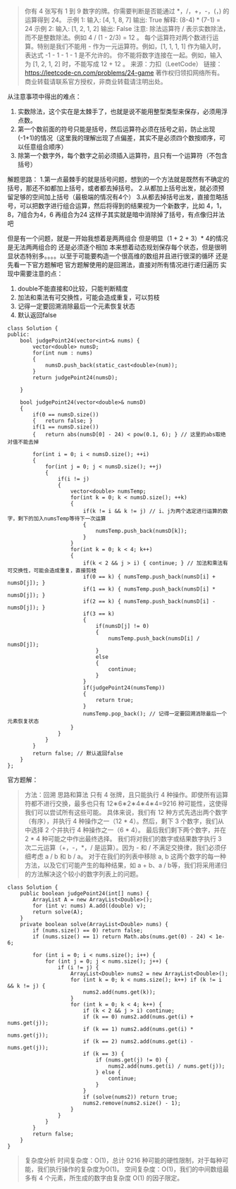> 你有 4 张写有 1 到 9 数字的牌。你需要判断是否能通过 *，/，+，-，(，) 的运算得到 24。
示例 1:
输入: [4, 1, 8, 7]
输出: True
解释: (8-4) * (7-1) = 24
示例 2:
输入: [1, 2, 1, 2]
输出: False
注意:
除法运算符 / 表示实数除法，而不是整数除法。例如 4 / (1 - 2/3) = 12 。
每个运算符对两个数进行运算。特别是我们不能用 - 作为一元运算符。例如，[1, 1, 1, 1] 作为输入时，表达式 -1 - 1 - 1 - 1 是不允许的。
你不能将数字连接在一起。例如，输入为 [1, 2, 1, 2] 时，不能写成 12 + 12 。
来源：力扣（LeetCode）
链接：https://leetcode-cn.com/problems/24-game
著作权归领扣网络所有。商业转载请联系官方授权，非商业转载请注明出处。

从注意事项中得出的难点：
1. 实数除法，这个实在是太棘手了，也就是说不能用整型类型来保存，必须用浮点数。
2. 第一个数前面的符号只能是括号，然后运算符必须在括号之前，防止出现(-1+1)的情况（这里我的理解出现了点偏差，其实不是必须四个数按顺序，可以任意组合顺序）
3. 除第一个数字外，每个数字之前必须插入运算符，且只有一个运算符（不包含括号）


解题思路：
1.第一点最棘手的就是括号问题，想到的一个方法就是既然有不确定的括号，那还不如都加上括号，或者都去掉括号。
2.从都加上括号出发，就必须预留足够的空间加上括号（最极端的情况有4个）
3.从都去掉括号出发，直接忽略括号，可以把数字进行组合运算，然后将得到的结果视为一个新数字，比如 4，1，8，7组合为4，6 再组合为24
这样子其实就是暗中消除掉了括号，有点像归并法吧

但是有一个问题，就是一开始我想着是两两组合
但是明显（1 + 2 + 3）* 4的情况是无法两两组合的
还是必须逐个相加
本来想着动态规划保存每个状态，但是很明显状态特别多。。。。以至于可能要构造一个很高维的数组并且进行很深的循环
还是先看一下官方题解吧
官方题解使用的是回溯法，直接对所有情况进行递归遍历
实现中需要注意的点：
1. double不能直接和0比较，只能判断精度
2. 加法和乘法有可交换性，可能会造成重复，可以剪枝
3. 记得一定要回溯消除最后一个元素恢复状态
4. 默认返回false
```
class Solution {
public:
    bool judgePoint24(vector<int>& nums) {
        vector<double> numsD;
        for(int num : nums)
        {
            numsD.push_back(static_cast<double>(num));
        }
        return judgePoint24(numsD);
        
    }
    
    bool judgePoint24(vector<double>& numsD)
    {
        if(0 == numsD.size())
        {   return false; }
        if(1 == numsD.size())
        {   return abs(numsD[0] - 24) < pow(0.1, 6); } // 这里的abs取绝对值不能去掉
        
        for(int i = 0; i < numsD.size(); ++i)
        {
            for(int j = 0; j < numsD.size(); ++j)
            {
                if(i != j)
                {
                    vector<double> numsTemp;
                    for(int k = 0; k < numsD.size(); ++k)
                    {
                        if(k != i && k != j) // i、j为两个选定进行运算的数字，剩下的加入numsTemp等待下一次运算
                        {
                            numsTemp.push_back(numsD[k]);
                        }
                    }
                    for(int k = 0; k < 4; k++)
                    {
                        if(k < 2 && j > i) { continue; } // 加法和乘法有可交换性，可能会造成重复，直接剪枝
                        if(0 == k) { numsTemp.push_back(numsD[i] + numsD[j]); }
                        if(1 == k) { numsTemp.push_back(numsD[i] * numsD[j]); }
                        if(2 == k) { numsTemp.push_back(numsD[i] - numsD[j]); }
                        if(3 == k)
                        {
                            if(numsD[j] != 0)
                            {
                                numsTemp.push_back(numsD[i] / numsD[j]);
                            }
                            else
                            {
                                continue;
                            }
                        }
                        if(judgePoint24(numsTemp))
                        {
                            return true;
                        }
                        numsTemp.pop_back(); // 记得一定要回溯消除最后一个元素恢复状态
                    }
                }
            }
        }
        return false; // 默认返回false
    }
};
```
官方题解：
> 方法：回溯
思路和算法
只有 4 张牌，且只能执行 4 种操作。即使所有运算符都不进行交换，最多也只有 12∗6∗2∗4∗4∗4=9216 种可能性，这使得我们可以尝试所有这些可能。
具体来说，我们有 12 种方式先选出两个数字（有序），并执行 4 种操作之一（12 * 4）。然后，剩下 3 个数字，我们从中选择 2 个并执行 4 种操作之一（6 * 4）。
最后我们剩下两个数字，并在 2 * 4 种可能之中作出最终选择。
我们将对我们的数字或结果数字执行 3 次二元运算（+，-，*，/ 是运算）。因为 - 和 / 不满足交换律，我们必须仔细考虑 a / b 和 b / a。
对于在我们的列表中移除 a, b 这两个数字的每一种方法，以及它们可能产生的每种结果，如 a + b、a / b等，我们将采用递归的方法解决这个较小的数字列表上的问题。
```
class Solution {
    public boolean judgePoint24(int[] nums) {
        ArrayList A = new ArrayList<Double>();
        for (int v: nums) A.add((double) v);
        return solve(A);
    }
    private boolean solve(ArrayList<Double> nums) {
        if (nums.size() == 0) return false;
        if (nums.size() == 1) return Math.abs(nums.get(0) - 24) < 1e-6;

        for (int i = 0; i < nums.size(); i++) {
            for (int j = 0; j < nums.size(); j++) {
                if (i != j) {
                    ArrayList<Double> nums2 = new ArrayList<Double>();
                    for (int k = 0; k < nums.size(); k++) if (k != i && k != j) {
                        nums2.add(nums.get(k));
                    }
                    for (int k = 0; k < 4; k++) {
                        if (k < 2 && j > i) continue;
                        if (k == 0) nums2.add(nums.get(i) + nums.get(j));
                        if (k == 1) nums2.add(nums.get(i) * nums.get(j));
                        if (k == 2) nums2.add(nums.get(i) - nums.get(j));
                        if (k == 3) {
                            if (nums.get(j) != 0) {
                                nums2.add(nums.get(i) / nums.get(j));
                            } else {
                                continue;
                            }
                        }
                        if (solve(nums2)) return true;
                        nums2.remove(nums2.size() - 1);
                    }
                }
            }
        }
        return false;
    }
}
```
> 复杂度分析
时间复杂度：O(1)，总计 9216 种可能的硬性限制，对于每种可能，我们执行操作的复杂度为O(1)。
空间复杂度：O(1)，我们的中间数组最多有 4 个元素，所生成的数字由复杂度 O(1) 的因子限定。
